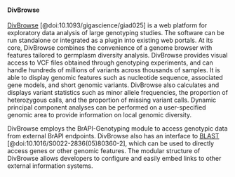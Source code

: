 #### DivBrowse

<!-- Sebastian B -->
[DivBrowse](https://divbrowse.ipk-gatersleben.de/) [@doi:10.1093/gigascience/giad025] is a web platform for exploratory data analysis of large genotyping studies. 
The software can be run standalone or integrated as a plugin into existing web portals. 
At its core, DivBrowse combines the convenience of a genome browser with features tailored to germplasm diversity analysis. 
DivBrowse provides visual access to VCF files obtained through genotyping experiments, and can handle hundreds of millions of variants across thousands of samples.
It is able to display genomic features such as nucleotide sequence, associated gene models, and short genomic variants. DivBrowse also calculates and displays variant statistics such as minor allele frequencies, the proportion of heterozygous calls, and the proportion of missing variant calls. 
Dynamic principal component analyses can be performed on a user-specified genomic area to provide information on local genomic diversity. 

DivBrowse employs the BrAPI-Genotyping module to access genotypic data from external BrAPI endpoints. 
DivBrowse also has an interface to [BLAST](https://blast.ncbi.nlm.nih.gov/blast/Blast.cgi) [@doi:10.1016/S0022-2836(05)80360-2], which can be used to directly access genes or other genomic features. 
The modular structure of DivBrowse allows developers to configure and easily embed links to other external information systems.
